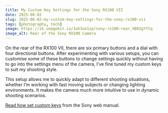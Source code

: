 ```yaml
---
title: My Custom Key Settings for the Sony RX100 VII
date: 2025-06-02
slug: 2025-06-02-my-custom-key-settings-for-the-sony-rx100-vii
tags: [photography, tech]
image: https://ik.imagekit.io/1wh3oo1zp/sony-rx100-rear_XB02gYftq
image_alt: Rear of the Sony RX100 Camera
---
```


On the rear of the RX100 VII, there are six primary buttons and a dial with four directional buttons. After experimenting with various setups, you can customise some of these buttons to change settings quickly without having to go into the settings menu of the camera, I’ve fine tuned my custom keys to suit my shooting style.

This setup allows me to quickly adapt to different shooting situations, whether I’m working with fast moving subjects or changing lighting environments. It makes the camera much more intuitive to use in dynamic shooting scenarios.

[Read how set custom keys](https://helpguide.sony.net/dsc/1920/v1/en/contents/TP0001552923.html?search=custom%20key) from the Sony web manual.